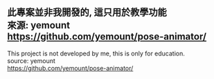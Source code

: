 此專案並非我開發的, 這只用於教學功能  
來源: yemount  
https://github.com/yemount/pose-animator/  
--------------------------------------------------------  
This project is not developed by me, this is only for education.  
source: yemount  
https://github.com/yemount/pose-animator/  
